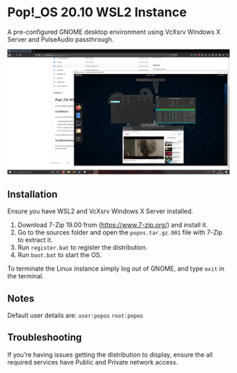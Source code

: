 # Pop!_OS 20.10 WSL2 Instance

A pre-configured GNOME desktop environment using VcXsrv Windows X Server and PulseAudio passthrough.

![Desktop Preview](images/preview.jpg)

## Installation

Ensure you have WSL2 and VcXsrv Windows X Server installed.

1. Download 7-Zip 19.00 from (https://www.7-zip.org/) and install it.
2. Go to the sources folder and open the `popos.tar.gz.001` file with 7-Zip to extract it.
3. Run `register.bat` to register the distribution.
4. Run `boot.bat` to start the OS.

To terminate the Linux instance simply log out of GNOME, and type `exit` in the terminal.

## Notes

Default user details are: `user:popos` `root:popos`

## Troubleshooting

If you're having issues getting the distribution to display, ensure the all required services have Public and Private network access.
